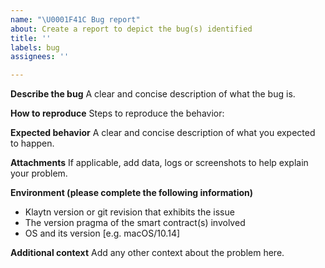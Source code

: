 ```yaml
---
name: "\U0001F41C Bug report"
about: Create a report to depict the bug(s) identified
title: ''
labels: bug
assignees: ''

---
```


**Describe the bug**
A clear and concise description of what the bug is.

**How to reproduce**
Steps to reproduce the behavior:

**Expected behavior**
A clear and concise description of what you expected to happen.

**Attachments**
If applicable, add data, logs or screenshots to help explain your problem.

**Environment (please complete the following information)**
 - Klaytn version or git revision that exhibits the issue
 - The version pragma of the smart contract(s) involved
 - OS and its version [e.g. macOS/10.14]

**Additional context**
Add any other context about the problem here.